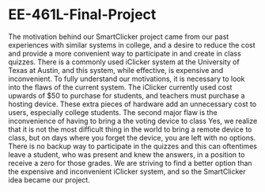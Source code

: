 # EE-461L-Final-Project
The motivation behind our SmartClicker project came from our past experiences with similar systems in college, and a desire to reduce the cost and provide a more convenient way to participate in and create in class quizzes. There is a commonly used iClicker system at the University of Texas at Austin, and this system, while effective, is expensive and inconvenient. To fully understand our motivations, it is necessary to look into the flaws of the current system. The iClicker currently used cost upwards of $50 to purchase for students, and teachers must purchase a hosting device. These extra pieces of hardware add an unnecessary cost to users, especially college students. The second major flaw is the inconvenience of having to bring a the voting device to class Yes, we realize that it is not the most difficult thing in the world to bring a remote device to class, but on days where you forget the device, you are left with no options. There is no backup way to participate in the quizzes and this can oftentimes leave a student, who was present and knew the answers, in a position to receive a zero for those grades. We are striving to find a better option than the expensive and inconvenient iClicker system, and so the SmartClicker idea became our project.
